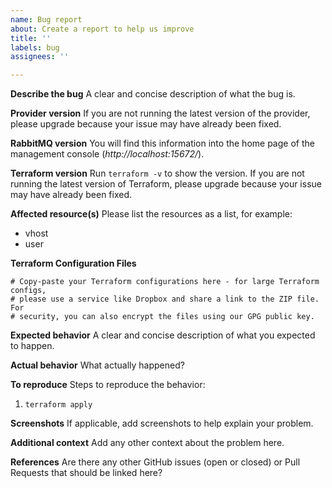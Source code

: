 ```yaml
---
name: Bug report
about: Create a report to help us improve
title: ''
labels: bug
assignees: ''

---
```


**Describe the bug**
A clear and concise description of what the bug is.

**Provider version**
If you are not running the latest version of the provider, please upgrade because your issue may have already been fixed.

**RabbitMQ version**
You will find this information into the home page of the management console (_http://localhost:15672/_).

**Terraform version**
Run `terraform -v` to show the version. If you are not running the latest version of Terraform, please upgrade because your issue may have already been fixed.

**Affected resource(s)**
Please list the resources as a list, for example:
- vhost
- user

**Terraform Configuration Files**
```hcl
# Copy-paste your Terraform configurations here - for large Terraform configs,
# please use a service like Dropbox and share a link to the ZIP file. For
# security, you can also encrypt the files using our GPG public key.
```

**Expected behavior**
A clear and concise description of what you expected to happen.

**Actual behavior**
What actually happened?

**To reproduce**
Steps to reproduce the behavior:
1. `terraform apply`

**Screenshots**
If applicable, add screenshots to help explain your problem.

**Additional context**
Add any other context about the problem here.

**References**
Are there any other GitHub issues (open or closed) or Pull Requests that should be linked here?
